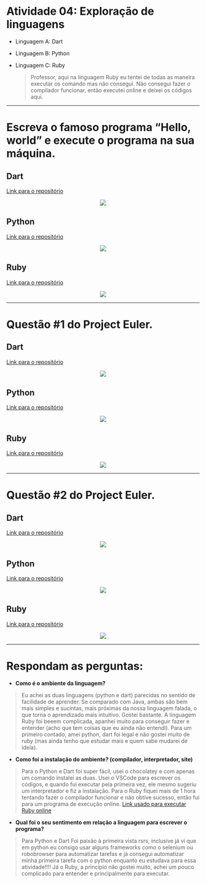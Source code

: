# Atividade 04: Exploração de linguagens

- Linguagem A: Dart
- Linguagem B: Python
- Linguagem C: Ruby

    > Professor, aqui na linguagem Ruby eu tentei de todas as maneira executar os comando mas não consegui. Não consegui fazer o compilador funcionar, então executei online e deixei os códigos aqui.

---

# **Escreva o famoso programa “Hello, world” e execute o programa na sua máquina.**

## Dart

[Link para o repositório](https://github.com/danitorelli/04-Linguagens-de-Programacao/blob/main/Hello_world/hello_world.dart)

<div align="center">
    <img src="imagens/dart_hello.png" align="center">
</div>

## Python

[Link para o repositório](https://github.com/danitorelli/04-Linguagens-de-Programacao/blob/main/Hello_world/python_hello.py)

<div align="center">
    <img src="imagens/python_hello.png" align="center">
</div>

## Ruby

[Link para o repositório](https://github.com/danitorelli/04-Linguagens-de-Programacao/blob/main/Hello_world/hello_world.rb)

<div align="center">
    <img src="imagens/ruby_hello.png" align="center">
</div>

---

# Questão #1 do Project Euler.

## Dart

[Link para o repositório](https://github.com/danitorelli/04-Linguagens-de-Programacao/blob/main/Project_euler_01/dart.dart)

<div align="center">
    <img src="imagens/dart_01.png" align="center">
</div>

## Python

[Link para o repositório](https://github.com/danitorelli/04-Linguagens-de-Programacao/blob/main/Project_euler_01/python.py)

<div align="center">
    <img src="imagens/python_01.png" align="center">
</div>


## Ruby

[Link para o repositório](https://github.com/danitorelli/04-Linguagens-de-Programacao/blob/main/Project_euler_01/ruby.rb)

<div align="center">
    <img src="imagens/ruby_01.png" align="center">
</div>

---

# Questão #2 do Project Euler.

## Dart

[Link para o repositório](https://github.com/danitorelli/04-Linguagens-de-Programacao/blob/main/Project_euler_02/dart.dart)

<div align="center">
    <img src="imagens/dart_02.png" align="center">
</div>

## Python

[Link para o repositório](https://github.com/danitorelli/04-Linguagens-de-Programacao/blob/main/Project_euler_02/python.py)

<div align="center">
    <img src="imagens/python_02.png" align="center">
</div>


## Ruby

[Link para o repositório](https://github.com/danitorelli/04-Linguagens-de-Programacao/blob/main/Project_euler_02/ruby.rb)

<div align="center">
    <img src="imagens/ruby_02.png" align="center">
</div>

---


# Respondam as perguntas:

- **Como é o ambiente da linguagem?**

> Eu achei as duas linguagens (python e dart) parecidas no sentido de facilidade de aprender. Se comparado com Java, ambas são bem mais simples e sucintas, mais próximas da nossa linguagem falada, o que torna o aprendizado mais intuitivo. Gostei bastante. A linguagem Ruby foi beeem complicada, apanhei muito para conseguir fazer e entender (acho que tem coisas que eu ainda não entendi). Para um primeiro contado, amei python, dart foi legal e não gostei muito de ruby (mas ainda tenho que estudar mais e quem sabe mudarei de ideia).

- **Como foi a instalação do ambiente? (compilador, interpretador, site)**

> Para o Python e Dart foi super fácil, usei o chocolatey e com apenas um comando instalei as duas. Usei o VSCode para escrever os códigos, e quando fui executar pela primeira vez, ele mesmo sugeriu um interpretador e fiz a instalação. Para o Ruby fiquei mais de 1 hora tentando fazer o compilador funcionar e não obtive sucesso, então fui para um programa de execução online. [Link usado para executar Ruby online](https://www.tutorialspoint.com/execute_ruby_online.php)

- **Qual foi o seu sentimento em relação a linguagem para escrever o programa?**

> Para Python e Dart Foi paixão à primeira vista rsrs, inclusive já vi que em python eu consigo usar alguns frameworks como o selenium ou robobrowser para automatizar tarefas e já consegui automatizar minha primeira tarefa com o python enquanto eu estudava para essa atividade!!!! Já o Ruby, a princípio não gostei muito, achei um pouco complicado para entender e principalmente para executar.
